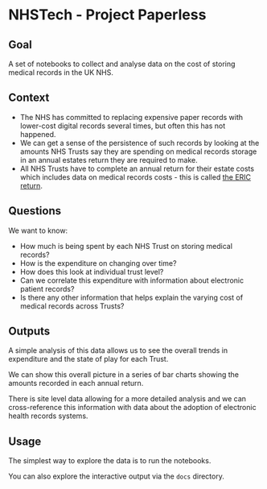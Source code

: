 # NHSTech - Project Paperless

## Goal

A set of notebooks to collect and analyse data on the cost of storing medical records in the UK NHS.

## Context


- The NHS has committed to replacing expensive paper records with lower-cost digital records several times, but often this has not happened.
- We can get a sense of the persistence of such records by looking at the amounts NHS Trusts say they are spending on medical records storage in an annual estates return they are required to make.
- All NHS Trusts have to complete an annual return for their estate costs which includes data on medical records costs - this is called [the ERIC return](https://digital.nhs.uk/data-and-information/publications/statistical/estates-returns-information-collection).

## Questions

We want to know: 

- How much is being spent by each NHS Trust on storing medical records?
- How is the expenditure on changing over time?
- How does this look at individual trust level?
- Can we correlate this expenditure with information about electronic patient records?
- Is there any other information that helps explain the varying cost of medical records across Trusts?

## Outputs

A simple analysis of this data allows us to see the overall trends in expenditure and the state of play for each Trust.

We can show this overall picture in a series of bar charts showing the amounts recorded in each annual return.

There is site level data allowing for a more detailed analysis and we can cross-reference this information with data about the adoption of electronic health records systems.

## Usage

The simplest way to explore the data is to run the notebooks.

You can also explore the interactive output via the `docs` directory.
